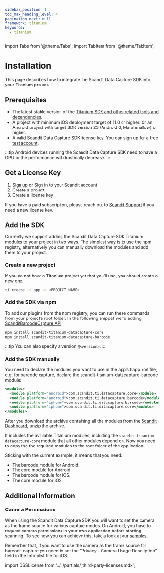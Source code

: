 ```yaml
---
sidebar_position: 1
toc_max_heading_level: 4
pagination_next: null
framework: titanium
keywords:
  - titanium
---
```


import Tabs from '@theme/Tabs';
import TabItem from '@theme/TabItem';

# Installation

This page describes how to integrate the Scandit Data Capture SDK into your Titanium project.

## Prerequisites

- The latest stable version of the [Titanium SDK and other related tools and dependencies](https://titaniumsdk.com/guide/Titanium%5FSDK/Titanium%5FSDK%5FGetting%5FStarted/).
- A project with minimum iOS deployment target of 11.0 or higher. Or an Android project with target SDK version 23 (Android 6, Marshmallow) or higher.
- A valid Scandit Data Capture SDK license key. You can sign up for a free [test account](https://ssl.scandit.com/dashboard/sign-up?p=test&utm%5Fsource=documentation).

:::tip
Android devices running the Scandit Data Capture SDK need to have a GPU or the performance will drastically decrease.
:::

## Get a License Key

1. [Sign up](https://ssl.scandit.com/dashboard/sign-up?p=test) or [Sign in](https://ssl.scandit.com/dashboard/sign-in) to your Scandit account
2. Create a project
3. Create a license key

If you have a paid subscription, please reach out to [Scandit Support](mailto:support@scandit.com) if you need a new license key.

## Add the SDK

Currently we support adding the Scandit Data Capture SDK Titanium modules to your project in two ways. The simplest way is to use the npm registry, alternatively you can manually download the modules and add them to your project.

### Create a new project

If you do not have a Titanium project yet that you’ll use, you should create a new one.

```sh
ti create -t app -n <PROJECT_NAME>
```

### Add the SDK via npm

To add our plugins from the npm registry, you can run these commands from your project’s root folder. In the following snippet we’re adding [ScanditBarcodeCapture API](https://docs.scandit.com/data-capture-sdk/titanium/barcode-capture/api.html)

```sh
npm install scandit-titanium-datacapture-core
npm install scandit-titanium-datacapture-barcode
```

:::tip
You can also specify a version `@<version>`.
:::

### Add the SDK manually

You need to declare the modules you want to use in the app’s tiapp.xml file, e.g. for barcode capture, declare the scandit-titanium-datacapture-barcode module:

```xml
<modules>
  <module platform="android">com.scandit.ti.datacapture.core</module>
  <module platform="android">com.scandit.ti.datacapture.barcode</module>
  <module platform="iphone">com.scandit.ti.datacapture.barcode</module>
  <module platform="iphone">com.scandit.ti.datacapture.core</module>
</modules>
```

After you download the archive containing all the modules from the [Scandit Dashboard](https://ssl.scandit.com/dashboard/downloads), unzip the archive.

It includes the available Titanium modules, including the `scandit-titanium-datacapture-core` module that all other modules depend on. Now you need to copy the the required modules to the root folder of the application.

Sticking with the current example, it means that you need:

- The barcode module for Android.
- The core module for Android.
- The barcode module for iOS.
- The core module for iOS.

## Additional Information

### Camera Permissions

When using the Scandit Data Capture SDK you will want to set the camera as the frame source for various capture modes. On Android, you have to request camera permissions in your own application before starting scanning. To see how you can achieve this, take a look at our [samples](/sdks/titanium/samples.md).

Remember that, if you want to use the camera as the frame source for barcode capture you need to set the “Privacy - Camera Usage Description” field in the Info.plist file for iOS.

import OSSLicense from '../../partials/_third-party-licenses.mdx';

<OSSLicense/>
